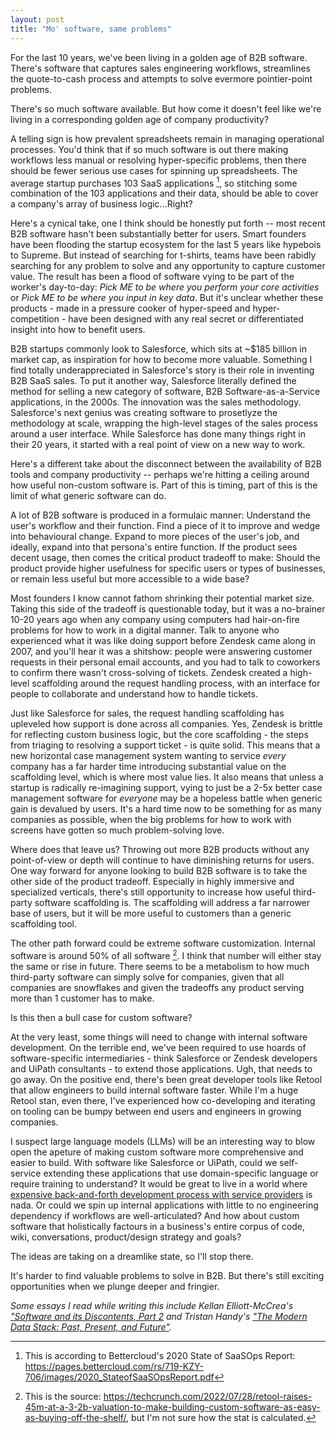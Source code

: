 ```yaml
---
layout: post
title: "Mo' software, same problems"
---
```


For the last 10 years, we've been living in a golden age of B2B software. There's software that captures sales engineering workflows, streamlines the quote-to-cash process and attempts to solve evermore pointier-point problems. 

There's so much software available. But how come it doesn't feel like we're living in a corresponding golden age of company productivity? 

A telling sign is how prevalent spreadsheets remain in managing operational processes. You'd think that if so much software is out there making workflows less manual or resolving hyper-specific problems, then there should be fewer serious use cases for spinning up spreadsheets. The average startup purchases 103 SaaS applications [^1], so stitching some combination of the 103 applications and their data, should be able to cover a company's array of business logic...Right?

Here's a cynical take, one I think should be honestly put forth -- most recent B2B software hasn't been substantially better for users. Smart founders have been flooding the startup ecosystem for the last 5 years like hypebois to Supreme. But instead of searching for t-shirts, teams have been rabidly searching for any problem to solve and any opportunity to capture customer value. The result has been a flood of software vying to be part of the worker's day-to-day: _Pick ME to be where you perform your core activities_ or _Pick ME to be where you input in key data_. But it's unclear whether these products - made in a pressure cooker of hyper-speed and hyper-competition - have been designed with any real secret or differentiated insight into how to benefit users. 

B2B startups commonly look to Salesforce, which sits at ~$185 billion in market cap, as inspiration for how to become more valuable. Something I find totally underappreciated in Salesforce's story is their role in inventing B2B SaaS sales. To put it another way, Salesforce literally defined the method for selling a new category of software, B2B Software-as-a-Service applications, in the 2000s. The innovation was the sales methodology. Salesforce's next genius was creating software to prosetlyze the methodology at scale, wrapping the high-level stages of the sales process around a user interface. While Salesforce has done many things right in their 20 years, it started with a real point of view on a new way to work. 

Here's a different take about the disconnect between the availability of B2B tools and company productivity -- perhaps we're hitting a ceiling around how useful non-custom software is. Part of this is timing, part of this is the limit of what generic software can do.

A lot of B2B software is produced in a formulaic manner:  Understand the user's workflow and their function. Find a piece of it to improve and wedge into behavioural change. Expand to more pieces of the user's job, and ideally, expand into that persona's entire function. If the product sees decent usage, then comes the critical product tradeoff to make: Should the product provide higher usefulness for specific users or types of businesses, or remain less useful but more accessible to a wide base?   

Most founders I know cannot fathom shrinking their potential market size. Taking this side of the tradeoff is questionable today, but it was a no-brainer 10-20 years ago when any company using computers had hair-on-fire problems for how to work in a digital manner. Talk to anyone who experienced what it was like doing support before Zendesk came along in 2007, and you'll hear it was a shitshow: people were answering customer requests in their personal email accounts, and you had to talk to coworkers to confirm there wasn't cross-solving of tickets. Zendesk created a high-level scaffolding around the request handling process, with an interface for people to collaborate and understand how to handle tickets. 

Just like Salesforce for sales, the request handling scaffolding has upleveled how support is done across all companies. Yes, Zendesk is brittle for reflecting custom business logic, but the core scaffolding - the steps from triaging to resolving a support ticket - is quite solid. This means that a new horizontal case management system wanting to service _every_ company has a far harder time introducing substantial value on the scaffolding level, which is where most value lies. It also means that unless a startup is radically re-imagining support, vying to just be a 2-5x better case management software for _everyone_ may be a hopeless battle when generic gain is devalued by users. It's a hard time now to be something for as many companies as possible, when the big problems for how to work with screens have gotten so much problem-solving love.  

Where does that leave us? Throwing out more B2B products without any point-of-view or depth will continue to have diminishing returns for users. One way forward for anyone looking to build B2B software is to take the other side of the product tradeoff. Especially in highly immersive and specialized verticals, there's still opportunity to increase how useful third-party software scaffolding is. The scaffolding will address a far narrower base of users, but it will be more useful to customers than a generic scaffolding tool. 

The other path forward could be extreme software customization. Internal software is around 50% of all software [^2]. I think that number will either stay the same or rise in future.  There seems to be a metabolism to how much third-party software can simply solve for companies, given that all companies are snowflakes and given the tradeoffs any product serving more than 1 customer has to make. 

Is this then a bull case for custom software? 

At the very least, some things will need to change with internal software development. On the terrible end, we've been required to use hoards of software-specific intermediaries - think Salesforce or Zendesk developers and UiPath consultants - to extend those applications. Ugh, that needs to go away.  On the positive end, there's been great developer tools like Retool that allow engineers to build internal software faster. While I'm a huge Retool stan, even there, I've experienced how co-developing and iterating on tooling can be bumpy between end users and engineers in growing companies.

I suspect large language models (LLMs) will be an interesting way to blow open the apeture of making custom software more comprehensive and easier to build. With software like Salesforce or UiPath, could we self-service extending these applications that use domain-specific language or require training to understand? It would be great to live in a world where [expensive back-and-forth development process with service providers]( https://www.reddit.com/r/salesforce/comments/i0hgiv/whats_your_experience_with_salesforce_consulting/) is nada. Or could we spin up internal applications with little to no engineering dependency if workflows are well-articulated? And how about custom software that holistically factours in a business's entire corpus of code, wiki, conversations, product/design strategy and goals?  

The ideas are taking on a dreamlike state, so I'll stop there. 

It's harder to find valuable problems to solve in B2B. But there's still exciting opportunities when we plunge deeper and fringier.  

 _Some essays I read while writing this include Kellan Elliott-McCrea's ["Software and its Discontents, Part 2](https://laughingmeme.org/2023/01/23/software-and-its-discontents-part-2-complexity.html) and Tristan Handy's ["The Modern Data Stack: Past, Present, and Future"](https://www.getdbt.com/blog/future-of-the-modern-data-stack/)._


[^1]: This is according to Bettercloud's 2020 State of SaaSOps Report: https://pages.bettercloud.com/rs/719-KZY-706/images/2020_StateofSaaSOpsReport.pdf

[^2]: This is the source: https://techcrunch.com/2022/07/28/retool-raises-45m-at-a-3-2b-valuation-to-make-building-custom-software-as-easy-as-buying-off-the-shelf/, but I'm not sure how the stat is calculated. 
